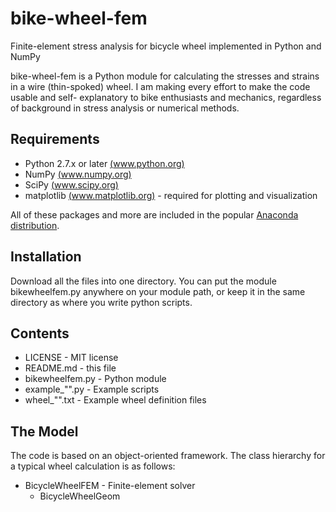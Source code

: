 # bike-wheel-fem
Finite-element stress analysis for bicycle wheel implemented in Python and NumPy

bike-wheel-fem is a Python module for calculating the stresses and strains in a
wire (thin-spoked) wheel. I am making every effort to make the code usable and
self- explanatory to bike enthusiasts and mechanics, regardless of background in
stress analysis or numerical methods.

## Requirements

* Python 2.7.x or later [(www.python.org)](www.python.org)
* NumPy [(www.numpy.org)](www.numpy.org)
* SciPy [(www.scipy.org)](www.scipy.org)
* matplotlib [(www.matplotlib.org)](www.matplotlib.org) - required for plotting and visualization

All of these packages and more are included in the popular [Anaconda distribution](https://store.continuum.io/cshop/anaconda/). 

## Installation

Download all the files into one directory. You can put the module
bikewheelfem.py anywhere on your module path, or keep it in the same directory
as where you write python scripts.

## Contents

* LICENSE - MIT license
* README.md - this file
* bikewheelfem.py - Python module
* example_"".py - Example scripts
* wheel_"".txt - Example wheel definition files

## The Model

The code is based on an object-oriented framework. The class hierarchy for a typical wheel calculation is as follows:

* BicycleWheelFEM - Finite-element solver
  * BicycleWheelGeom